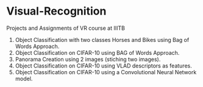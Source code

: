 # Visual-Recognition
Projects and Assignments of VR course at IIITB
1. Object Classification with two classes Horses and Bikes using Bag of Words Approach.
2. Object Classification on CIFAR-10 using BAG of Words Approach.
3. Panorama Creation using 2 images (stiching two images).  
4. Object Classification on CIFAR-10 using VLAD descriptors as features.  
5. Object Classification on CIFAR-10 using a Convolutional Neural Network model.  
